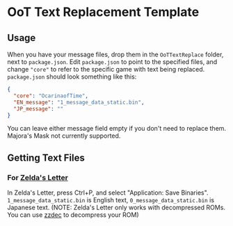# OoT Text Replacement Template
## Usage
When you have your message files, drop them in the `OoTTextReplace` folder, next to `package.json`. Edit `package.json` to point to the specified files, and change `"core"` to refer to the specific game with text being replaced. `package.json` should look something like this:
```json
{
  "core": "OcarinaofTime",
  "EN_message": "1_message_data_static.bin",
  "JP_message": ""
}
```
You can leave either message field empty if you don't need to replace them. Majora's Mask not currently supported.

## Getting Text Files
### For [Zelda's Letter](https://deku.link/z64-text-editor/)
In Zelda's Letter, press Ctrl+P, and select "Application: Save Binaries". `1_message_data_static.bin` is English text, `0_message_data_static.bin` is Japanese text. (NOTE: Zelda's Letter only works with decompressed ROMs. You can use [zzdec](http://www.z64.me/tools/zzdec) to decompress your ROM)
